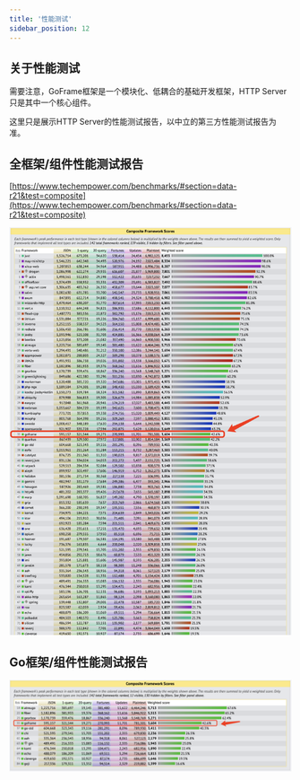 ```yaml
---
title: '性能测试'
sidebar_position: 12
---
```


## 关于性能测试

需要注意，GoFrame框架是一个模块化、低耦合的基础开发框架，HTTP Server只是其中一个核心组件。

这里只是展示HTTP Server的性能测试报告，以中立的第三方性能测试报告为准。

## 全框架/组件性能测试报告

[https://www.techempower.com/benchmarks/#section=data-r21&test=composite](https://www.techempower.com/benchmarks/#section=data-r21&test=composite)

![](/markdown/0b444342e6949b101b854bf083d4fc7e.png)

## Go框架/组件性能测试报告

![](/markdown/2b73ba4c70e338b6cd7b2e967d63e9fb.png)